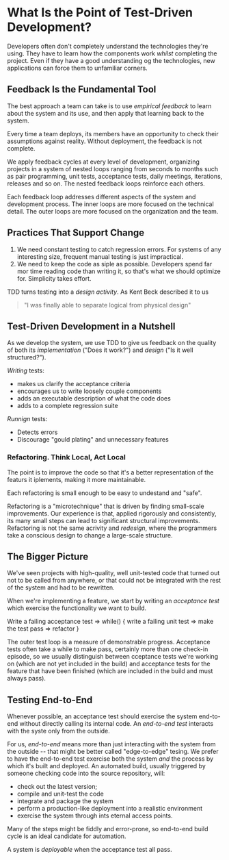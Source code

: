 What Is the Point of Test-Driven Development?
=============================================

Developers often don't completely understand the technologies they're using. They have to learn how the components work *whilst* completing the project. Even if they have a good understanding og the technologies, new applications can force them to unfamiliar corners.

## Feedback Is the Fundamental Tool
The best approach a team can take is to use *empirical feedback* to learn about the system and its use, and then apply that learning back to the system.

Every time a team deploys, its members have an opportunity to check their assumptions against reality. Without deployment, the feedback is not complete.

We apply feedback cycles at every level of development, organizing projects in a system of nested loops ranging from seconds to months such as pair programming, unit tests, acceptance tests, daily meetings, iterations, releases and so on. The nested feedback loops reinforce each others.

Each feedback loop addresses different aspects of the system and development process. The inner loops are more focused on the technical detail. The outer loops are more focused on the organization and the team.

## Practices That Support Change

1. We need constant testing to catch regression errors. For systems of any interesting size, frequent manual testing is just impractical.
2. We need to keep the code as siple as possible. Developers spend far mor time reading code than writing it, so that's what we should optimize for. Simplicity takes effort.

TDD turns testing into a *design activity*. As Kent Beck described it to us

> "I was finally able to separate logical from physical design"

## Test-Driven Development in a Nutshell

As we develop the system, we use TDD to give us feedback on the quality of both its *implementation* ("Does it work?") and *design* ("Is it well structured?").

*Writing* tests:

* makes us clarify the acceptance criteria
* encourages us to write loosely couple components
* adds an executable description of what the code does
* adds to a complete regression suite

*Runnign* tests:

* Detects errors
* Discourage "gould plating" and unnecessary features

### Refactoring. Think Local, Act Local
The point is to improve the code so that it's a better representation of the featurs it iplements, making it more maintainable.

Each refactoring is small enough to be easy to undestand and "safe".

Refactoring is a "microtechnique" that is driven by finding small-scale improvements. Our experience is that, applied rigorously and consistently, its many small steps can lead to significant structural improvements. Refactoring is not the same acrivity and *redesign*, where the programmers take a conscious design to change a large-scale structure.


## The Bigger Picture
We've seen projects with high-quality, well unit-tested code that turned out not to be called from anywhere, or that could not be integrated with the rest of the system and had to be rewritten.

When we're implementing a feature, we start by writing an *acceptance test* which exercise the functionality we want to build.

Write a failing acceptance test => while() { write a failing unit test => make the test pass => refactor  }

The outer test loop is a measure of demonstrable progress. Acceptance tests often take a while to make pass, certainly more than one check-in episode, so we usually distinguish between cceptance tests we're working on (which are not yet included in the build) and acceptance tests for the feature that have been finished (which are included in the build and must always pass).

## Testing End-to-End
Whenever possible, an acceptance test should exercise the system end-to-end without directly calling its internal code. An *end-to-end test* interacts with the syste only from the outside.

For us, *end-to-end* means more than just interacting with the system from the outside -- that might be better called "edge-to-edge" tesing. We prefer to have the end-to-end test exercise both the system *and* the process by which it's built and deployed. An automated build, usually triggered by someone checking code into the source repository, will:

* check out the latest version;
* compile and unit-test the code
* integrate and package the system
* perform a production-like deployment into a realistic environment
* exercise the system through ints eternal access points.

Many of the steps might be fiddly and error-prone, so end-to-end build cycle is an ideal candidate for automation.

A system is *deployable* when the acceptance test all pass.



